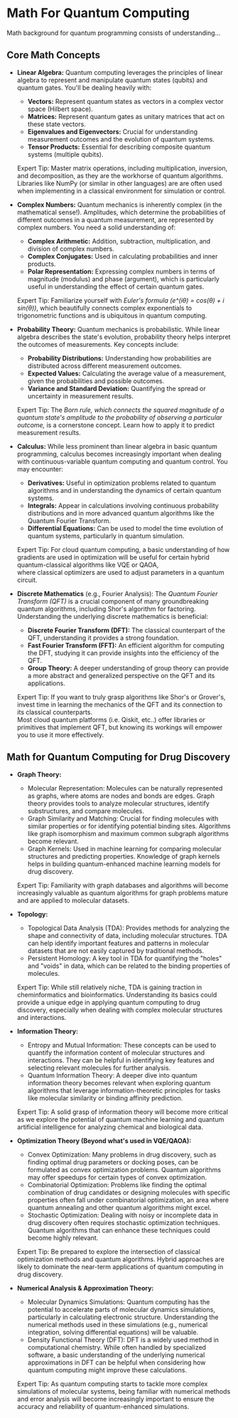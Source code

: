 # Math For Quantum Computing

Math background for quantum programming consists of understanding...

## Core Math Concepts

- **Linear Algebra:** Quantum computing leverages the principles of linear algebra to represent and manipulate quantum states (qubits) and quantum gates. You'll be dealing heavily with:
    - **Vectors:** Represent quantum states as vectors in a complex vector space (Hilbert space).
    - **Matrices:** Represent quantum gates as unitary matrices that act on these state vectors.
    - **Eigenvalues and Eigenvectors:** Crucial for understanding measurement outcomes and the evolution of quantum systems.
    - **Tensor Products:** Essential for describing composite quantum systems (multiple qubits).

    Expert Tip: Master matrix operations, including multiplication, inversion, and decomposition, as they are the workhorse of quantum algorithms.  
    Libraries like NumPy (or similar in other languages) are are often used when implementing in a classical environment for simulation or control.  

- **Complex Numbers:**  Quantum mechanics is inherently complex (in the mathematical sense!).  Amplitudes, which determine the probabilities of different outcomes in a quantum measurement, are represented by complex numbers. You need a solid understanding of:
    - **Complex Arithmetic:** Addition, subtraction, multiplication, and division of complex numbers.
    - **Complex Conjugates:** Used in calculating probabilities and inner products.
    - **Polar Representation:** Expressing complex numbers in terms of magnitude (modulus) and phase (argument), which is particularly useful in understanding the effect of certain quantum gates.  

    Expert Tip: Familiarize yourself with *Euler's formula (e^(iθ) = cos(θ) + i sin(θ))*, which beautifully connects complex exponentials to trigonometric functions and is ubiquitous in quantum computing.

- **Probability Theory:** Quantum mechanics is probabilistic. While linear algebra describes the state's evolution, probability theory helps interpret the outcomes of measurements. Key concepts include:
    - **Probability Distributions:**  Understanding how probabilities are distributed across different measurement outcomes.
    - **Expected Values:** Calculating the average value of a measurement, given the probabilities and possible outcomes.
    - **Variance and Standard Deviation:** Quantifying the spread or uncertainty in measurement results.  

    Expert Tip: The *Born rule, which connects the squared magnitude of a quantum state's amplitude to the probability of observing a particular outcome,* is a cornerstone concept. Learn how to apply it to predict measurement results.

- **Calculus:** While less prominent than linear algebra in basic quantum programming, calculus becomes increasingly important when dealing with continuous-variable quantum computing and quantum control. You may encounter:
    - **Derivatives:**  Useful in optimization problems related to quantum algorithms and in understanding the dynamics of certain quantum systems.
    - **Integrals:** Appear in calculations involving continuous probability distributions and in more advanced quantum algorithms like the Quantum Fourier Transform.  
    - **Differential Equations:** Can be used to model the time evolution of quantum systems, particularly in quantum simulation.

    Expert Tip: For cloud quantum computing, a basic understanding of how gradients are used in optimization will be useful for certain hybrid quantum-classical algorithms like VQE or QAOA,  
    where classical optimizers are used to adjust parameters in a quantum circuit.

- **Discrete Mathematics** (e.g., Fourier Analysis):  The *Quantum Fourier Transform (QFT)* is a crucial component of many groundbreaking quantum algorithms, including Shor's algorithm for factoring. Understanding the underlying discrete mathematics is beneficial:
    - **Discrete Fourier Transform (DFT):**  The classical counterpart of the QFT, understanding it provides a strong foundation.
    - **Fast Fourier Transform (FFT):** An efficient algorithm for computing the DFT, studying it can provide insights into the efficiency of the QFT.
    - **Group Theory:** A deeper understanding of group theory can provide a more abstract and generalized perspective on the QFT and its applications.  

    Expert Tip: If you want to truly grasp algorithms like Shor's or Grover's, invest time in learning the mechanics of the QFT and its connection to its classical counterparts.  
    Most cloud quantum platforms (i.e. Qiskit, etc..) offer libraries or primitives that implement QFT, but knowing its workings will empower you to use it more effectively.  

## Math for Quantum Computing for Drug Discovery

- **Graph Theory:**
    - Molecular Representation: Molecules can be naturally represented as graphs, where atoms are nodes and bonds are edges. Graph theory provides tools to analyze molecular structures, identify substructures, and compare molecules.
    - Graph Similarity and Matching: Crucial for finding molecules with similar properties or for identifying potential binding sites. Algorithms like graph isomorphism and maximum common subgraph algorithms become relevant.
    - Graph Kernels: Used in machine learning for comparing molecular structures and predicting properties. Knowledge of graph kernels helps in building quantum-enhanced machine learning models for drug discovery. 
 
    Expert Tip: Familiarity with graph databases and algorithms will become increasingly valuable as quantum algorithms for graph problems mature and are applied to molecular datasets.  

- **Topology:**
    - Topological Data Analysis (TDA): Provides methods for analyzing the shape and connectivity of data, including molecular structures. TDA can help identify important features and patterns in molecular datasets that are not easily captured by traditional methods.
    - Persistent Homology: A key tool in TDA for quantifying the "holes" and "voids" in data, which can be related to the binding properties of molecules.  
    
    Expert Tip: While still relatively niche, TDA is gaining traction in cheminformatics and bioinformatics. Understanding its basics could provide a unique edge in applying quantum computing to drug discovery, especially when dealing with complex molecular structures and interactions.
  
- **Information Theory:**
    - Entropy and Mutual Information: These concepts can be used to quantify the information content of molecular structures and interactions. They can be helpful in identifying key features and selecting relevant molecules for further analysis.
    - Quantum Information Theory: A deeper dive into quantum information theory becomes relevant when exploring quantum algorithms that leverage information-theoretic principles for tasks like molecular similarity or binding affinity prediction.  
    
    Expert Tip: A solid grasp of information theory will become more critical as we explore the potential of quantum machine learning and quantum artificial intelligence for analyzing chemical and biological data.

- **Optimization Theory (Beyond what's used in VQE/QAOA):**
    - Convex Optimization: Many problems in drug discovery, such as finding optimal drug parameters or docking poses, can be formulated as convex optimization problems. Quantum algorithms may offer speedups for certain types of convex optimization.
    - Combinatorial Optimization: Problems like finding the optimal combination of drug candidates or designing molecules with specific properties often fall under combinatorial optimization, an area where quantum annealing and other quantum algorithms might excel.
    - Stochastic Optimization: Dealing with noisy or incomplete data in drug discovery often requires stochastic optimization techniques. Quantum algorithms that can enhance these techniques could become highly relevant.  
    
    Expert Tip: Be prepared to explore the intersection of classical optimization methods and quantum algorithms. Hybrid approaches are likely to dominate the near-term applications of quantum computing in drug discovery.

- **Numerical Analysis & Approximation Theory:**
    - Molecular Dynamics Simulations: Quantum computing has the potential to accelerate parts of molecular dynamics simulations, particularly in calculating electronic structure. Understanding the numerical methods used in these simulations (e.g., numerical integration, solving differential equations) will be valuable.
    - Density Functional Theory (DFT): DFT is a widely used method in computational chemistry. While often handled by specialized software, a basic understanding of the underlying numerical approximations in DFT can be helpful when considering how quantum computing might improve these calculations.
    
    Expert Tip: As quantum computing starts to tackle more complex simulations of molecular systems, being familiar with numerical methods and error analysis will become increasingly important to ensure the accuracy and reliability of quantum-enhanced simulations.










